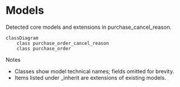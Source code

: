 # Models

Detected core models and extensions in purchase_cancel_reason.

```mermaid
classDiagram
    class purchase_order_cancel_reason
    class purchase_order
```

Notes
- Classes show model technical names; fields omitted for brevity.
- Items listed under _inherit are extensions of existing models.
